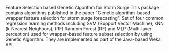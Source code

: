 Feature Selection based Genetic Algorithm for Storm Surge
This package contains algorithms published in the paper "Genetic algorithm-based wrapper feature selection for storm surge forecasting".
Set of four common regression learning methods including SVM (Support Vector Machine), kNN (k-Nearest Neighbors), (RF) Random Forest (RF) and MLP (Multi-layer perception) used for wrapper-based feature subset selection by using Genetic Algorithm. 
They are implemented as part of the Java-based Weka API. 
